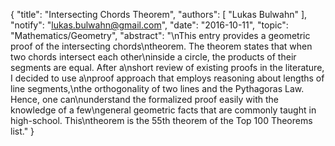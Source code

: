 {
    "title": "Intersecting Chords Theorem",
    "authors": [
        "Lukas Bulwahn"
    ],
    "notify": "lukas.bulwahn@gmail.com",
    "date": "2016-10-11",
    "topic": "Mathematics/Geometry",
    "abstract": "\nThis entry provides a geometric proof of the intersecting chords\ntheorem. The theorem states that when two chords intersect each other\ninside a circle, the products of their segments are equal.  After a\nshort review of existing proofs in the literature, I decided to use a\nproof approach that employs reasoning about lengths of line segments,\nthe orthogonality of two lines and the Pythagoras Law. Hence, one can\nunderstand the formalized proof easily with the knowledge of a few\ngeneral geometric facts that are commonly taught in high-school.  This\ntheorem is the 55th theorem of the Top 100 Theorems list."
}